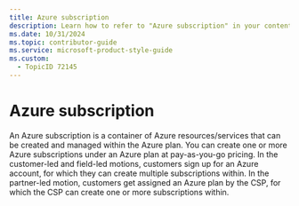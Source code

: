 ```yaml
---
title: Azure subscription
description: Learn how to refer to "Azure subscription" in your content.
ms.date: 10/31/2024
ms.topic: contributor-guide
ms.service: microsoft-product-style-guide
ms.custom:
  - TopicID 72145
---
```



# Azure subscription

An Azure subscription is a container of Azure resources/services that can be created and managed within the Azure plan. You can create one or more Azure subscriptions under an Azure plan at pay-as-you-go pricing. In the customer-led and field-led motions, customers sign up for an Azure account, for which they can create multiple subscriptions within. In the partner-led motion, customers get assigned an Azure plan by the CSP, for which the CSP can create one or more subscriptions within.


